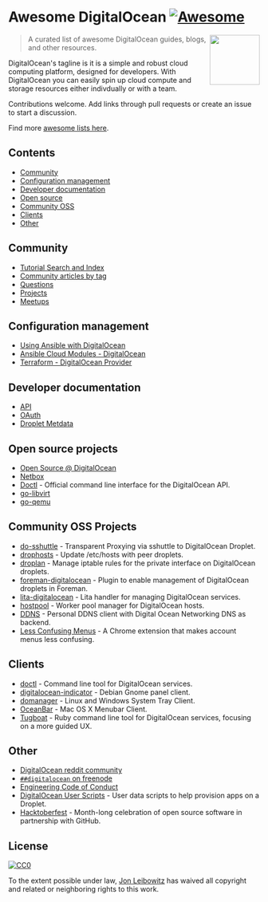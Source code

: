 # Awesome DigitalOcean [![Awesome](https://cdn.rawgit.com/sindresorhus/awesome/d7305f38d29fed78fa85652e3a63e154dd8e8829/media/badge.svg)](https://github.com/sindresorhus/awesome)

[<img src="https://raw.githubusercontent.com/jonleibowitz/awesome-digitalocean/master/media/DO_Logo.png" align="right" width="100">](https://www.digitalocean.com/)

>A curated list of awesome DigitalOcean guides, blogs, and other resources.

DigitalOcean's tagline is it is a simple and robust cloud computing platform, designed for developers. With DigitalOcean you can easily spin up cloud compute and storage resources either indivdually or with a team. 

Contributions welcome. Add links through pull requests or create an issue to start a discussion.

Find more [awesome lists here](https://awesome.re/).

## Contents

- [Community](#community)
- [Configuration management](#configuration-management)
- [Developer documentation](#developer-documentation)
- [Open source](#open-source-projects)
- [Community OSS](#community-oss-projects)
- [Clients](#clients)
- [Other](#other)


## Community
* [Tutorial Search and Index](https://www.digitalocean.com/community/tutorials)
* [Community articles by tag](https://www.digitalocean.com/community/tags)
* [Questions](https://www.digitalocean.com/community/questions)
* [Projects](https://www.digitalocean.com/community/projects)
* [Meetups](https://www.meetup.com/pro/digitalocean/)

## Configuration management

* [Using Ansible with DigitalOcean](https://the.binbashtheory.com/using-ansible-with-digitalocean/)
* [Ansible Cloud Modules - DigitalOcean](http://docs.ansible.com/ansible/list_of_cloud_modules.html#digital-ocean)
* [Terraform - DigitalOcean Provider](https://www.terraform.io/docs/providers/do/)

## Developer documentation

* [API](https://developers.digitalocean.com/documentation/v2/)
* [OAuth](https://developers.digitalocean.com/documentation/oauth/)
* [Droplet Metdata](https://developers.digitalocean.com/documentation/metadata/)

## Open source projects

* [Open Source @ DigitalOcean](https://developers.digitalocean.com/opensource/)
* [Netbox](https://github.com/digitalocean/netbox)
* [Doctl](https://github.com/digitalocean/doctl) - Official command line interface for the DigitalOcean API.
* [go-libvirt](https://github.com/digitalocean/go-libvirt)
* [go-qemu](https://github.com/digitalocean/go-qemu)

## Community OSS Projects

* [do-sshuttle](https://github.com/f/do-sshuttle) - Transparent Proxying via sshuttle to DigitalOcean Droplet.
* [drophosts](https://github.com/qmx/drophosts) - Update /etc/hosts with peer droplets.
* [droplan](https://github.com/tam7t/droplan) - Manage iptable rules for the private interface on DigitalOcean droplets.
* [foreman-digitalocean](https://github.com/theforeman/foreman-digitalocean) - Plugin to enable management of DigitalOcean droplets in Foreman.
* [lita-digitalocean](https://github.com/jimmycuadra/lita-digitalocean) - Lita handler for managing DigitalOcean services.
* [hostpool](https://github.com/progrium/hostpool) - Worker pool manager for DigitalOcean hosts.
* [DDNS](https://github.com/skibish/ddns) - Personal DDNS client with Digital Ocean Networking DNS as backend.
* [Less Confusing Menus](https://github.com/addpipe/Less-Confusing-Digital-Ocean-Menus) - A Chrome extension that makes account menus less confusing.

## Clients

* [doctl](https://github.com/digitalocean/doctl) - Command line tool for DigitalOcean services.
* [digitalocean-indicator](https://github.com/andrewsomething/digitalocean-indicator) - Debian Gnome panel client.
* [domanager](https://github.com/itohnobue/domanager) - Linux and Windows System Tray Client.
* [OceanBar](https://github.com/terhechte/OceanBar) - Mac OS X Menubar Client.
* [Tugboat](https://github.com/pearkes/tugboat) - Ruby command line tool for DigitalOcean services, focusing on a more guided UX.

## Other

* [DigitalOcean reddit community](https://www.reddit.com/r/digital_ocean/)
* [`##digitalocean` on freenode](https://webchat.freenode.net/)
* [Engineering Code of Conduct](https://github.com/digitalocean/engineering-code-of-conduct)
* [DigitalOcean User Scripts](https://github.com/digitalocean/do_user_scripts) - User data scripts to help provision apps on a Droplet.
* [Hacktoberfest](https://hacktoberfest.digitalocean.com/) - Month-long celebration of open source software in partnership with GitHub.

## License

[![CC0](http://mirrors.creativecommons.org/presskit/buttons/88x31/svg/cc-zero.svg)](https://creativecommons.org/publicdomain/zero/1.0/)

To the extent possible under law, [Jon Leibowitz](https://github.com/jonleibowitz) has waived all copyright and related or neighboring rights to this work.
